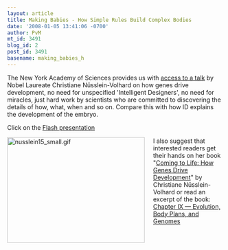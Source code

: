 ```yaml
---
layout: article
title: Making Babies - How Simple Rules Build Complex Bodies
date: '2008-01-05 13:41:06 -0700'
author: PvM
mt_id: 3491
blog_id: 2
post_id: 3491
basename: making_babies_h
---
```

The New York Academy of Sciences provides us with [access to a talk](http://www.nyas.org/publications/readersReport.asp?articleID=57) by Nobel Laureate Christiane Nüsslein-Volhard on how genes drive development, no need for unspecified 'Intelligent Designers', no need for miracles, just hard work by  scientists who are committed to discovering the details of how, what, when and so on. Compare this with how ID explains the development of the embryo.

Click on the [Flash presentation](http://www.nyas.org/snc/rw/57/presentations/player.html)

<img src="http://pandasthumb.org/archives/nusslein15_small.gif" alt="nusslein15_small.gif" width="320" height="246" style="float: left; margin: 0 20px 20px 0;" class="mt-image-left" />

I also suggest that interested readers get their hands on her book "[Coming to Life: How Genes Drive Development](http://www.amazon.com/exec/obidos/tg/detail/-/0967007674/newyorkacadem-20)" by Christiane Nüsslein-Volhard or read an excerpt of the book: [Chapter IX — Evolution, Body Plans, and Genomes ](http://www.nyas.org/pdfs/RWEx57_nusslein_volhard.pdf)
